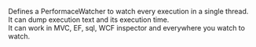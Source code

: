Defines a PerformaceWatcher to watch every execution in a single thread.<br/>
It can dump execution text and its execution time. <br/>
It can work in MVC, EF, sql, WCF inspector and everywhere you watch to watch. <br/>
